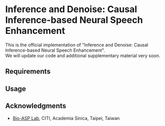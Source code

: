 # Inference and Denoise: Causal Inference-based Neural Speech Enhancement
This is the official implementation of "Inference and Denoise: Causal Inference-based Neural Speech Enhancement".<br>
We will update our code and additional supplementary material very soon.

## Requirements
## Usage

## Acknowledgments
* [Bio-ASP Lab](https://bio-asplab.citi.sinica.edu.tw), CITI, Academia Sinica, Taipei, Taiwan
